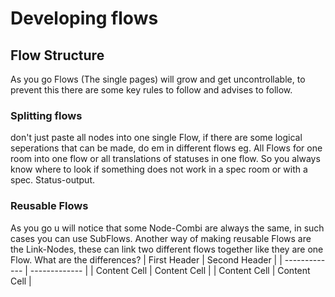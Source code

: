 # Developing flows
## Flow Structure
As you go Flows (The single pages) will grow and get uncontrollable, to prevent this there are some key rules to follow and advises to follow.

### Splitting flows
don't just paste all nodes into one single Flow, if there are some logical seperations that can be made, do em in different flows eg. All Flows for one room into one flow or all translations of statuses in one flow. So you always know where to look if something does not work in a spec room or with a spec. Status-output.

### Reusable Flows
As you go u will notice that some Node-Combi are always the same, in such cases you can use SubFlows.
Another way of making reusable Flows are the Link-Nodes, these can link two different flows together like they are one Flow.
What are the differences?
| First Header  | Second Header |
| ------------- | ------------- |
| Content Cell  | Content Cell  |
| Content Cell  | Content Cell  |

